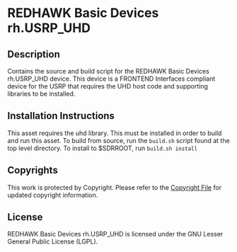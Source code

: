 # REDHAWK Basic Devices rh.USRP_UHD
 
## Description

Contains the source and build script for the REDHAWK Basic Devices rh.USRP_UHD device. This device is a FRONTEND Interfaces compliant device for the USRP that requires the UHD host code and supporting libraries to be installed.

## Installation Instructions

This asset requires the uhd library. This must be installed in order to build and run this asset.
To build from source, run the `build.sh` script found at the top level directory. To install to $SDRROOT, run `build.sh install`

## Copyrights

This work is protected by Copyright. Please refer to the [Copyright File](COPYRIGHT) for updated copyright information.

## License

REDHAWK Basic Devices rh.USRP_UHD is licensed under the GNU Lesser General Public License (LGPL).
